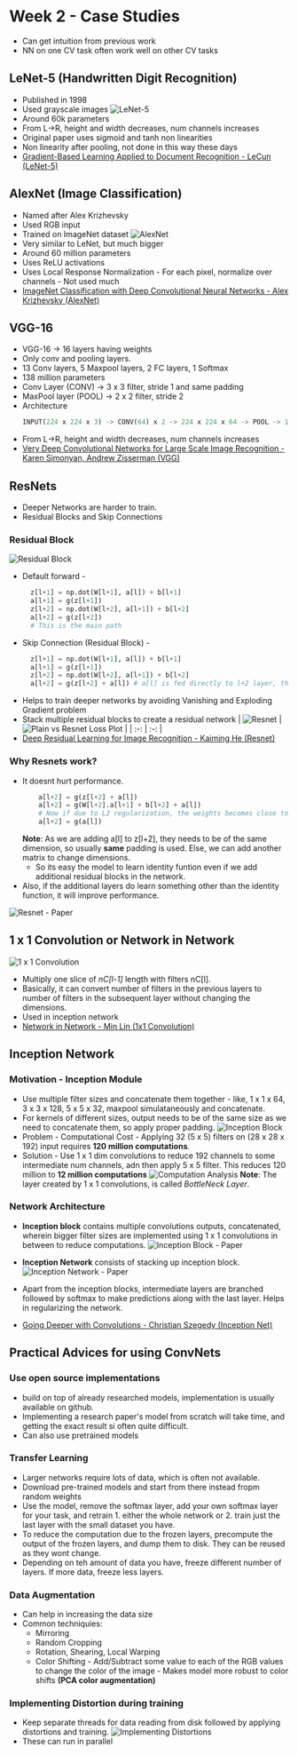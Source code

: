 # Week 2 - Case Studies
* Can get intuition from previous work
* NN on one CV task often work well on other CV tasks

## LeNet-5 (Handwritten Digit Recognition)
* Published in 1998
* Used grayscale images
  ![LeNet-5](imgs/lenet5.png)
* Around 60k parameters
* From L->R, height and width decreases, num channels increases
* Original paper uses sigmoid and tanh non linearities
* Non linearity after pooling, not done in this way these days
* [Gradient-Based Learning Applied to Document Recognition - LeCun (LeNet-5)](http://yann.lecun.com/exdb/publis/pdf/lecun-01a.pdf)

## AlexNet (Image Classification)
* Named after Alex Krizhevsky
* Used RGB input
* Trained on ImageNet dataset
  ![AlexNet](imgs/alexnet.png)
* Very similar to LeNet, but much bigger
* Around 60 million parameters
* Uses ReLU activations
* Uses Local Response Normalization - For each pixel, normalize over channels - Not used much 
* [ImageNet Classification with Deep Convolutional Neural Networks - Alex Krizhevsky (AlexNet)](https://papers.nips.cc/paper/4824-imagenet-classification-with-deep-convolutional-neural-networks.pdf)

## VGG-16
* VGG-16 -> 16 layers having weights
* Only conv and pooling layers.
* 13 Conv layers, 5 Maxpool layers, 2 FC layers, 1 Softmax
* 138 million parameters
* Conv Layer (CONV) -> 3 x 3 filter, stride 1 and  same padding
* MaxPool layer (POOL) -> 2 x 2 filter, stride 2
* Architecture
  ```python
  INPUT(224 x 224 x 3) -> CONV(64) x 2 -> 224 x 224 x 64 -> POOL -> 112 x 112 x 64 -> CONV(128) x 2 -> 112 x 112 x 128 -> POOL -> 56 x 56 x 128 -> CONV(256) x 3 -> 56 x 56 x 256 -> POOL -> 28 x 28 x 256 -> CONV(512) x 3 -> 28 x 28 x 512 -> POOL -> 14 x 14 x 512 -> CONV(512) x 3 -> 14 x 14 x 512 -> POOL -> 7 x 7 x 512 -> FLATTEN -> 25088 -> FC(4096) -> FC(4096) -> SOFTMAX(1000)
  ```
* From L->R, height and width decreases, num channels increases
* [Very Deep Convolutional Networks for Large Scale Image Recognition - Karen Simonyan, Andrew Zisserman (VGG)](https://arxiv.org/pdf/1409.1556.pdf)

## ResNets
* Deeper Networks are harder to train.
* Residual Blocks and Skip Connections
  
### Residual Block
![Residual Block](imgs/residual-block.png)
* Default forward -
  ```python
    z[l+1] = np.dot(W[l+1], a[l]) + b[l+1]
    a[l+1] = g(z[l+1])
    z[l+2] = np.dot(W[l+2], a[l+1]) + b[l+2]
    a[l+2] = g(z[l+2])
    # This is the main path
  ```
* Skip Connection (Residual Block) - 
  ```python 
    z[l+1] = np.dot(W[l+1], a[l]) + b[l+1]
    a[l+1] = g(z[l+1])
    z[l+2] = np.dot(W[l+2], a[l+1]) + b[l+2]
    a[l+2] = g(z[l+2] + a[l]) # a[l] is fed directly to l+2 layer, this is called the shortcut path or skip connection
  ```
* Helps to train deeper networks by avoiding Vanishing and Exploding Gradient problem 
* Stack multiple residual blocks to create a residual network
  | ![Resnet](imgs/resnet.png) | ![Plain vs Resnet Loss Plot](imgs/plain-vs-resnet.png) |
  | :-: | :-: |
* [Deep Residual Learning for Image Recognition - Kaiming He (Resnet)](https://arxiv.org/pdf/1512.03385.pdf)

### Why Resnets work?
* It doesnt hurt performance.
  ```python
      a[l+2] = g(z[l+2] + a[l])
      a[l+2] = g(W[l+2].a[l+1] + b[l+2] + a[l])
      # Now if due to L2 regularization, the weights becomes close to 0 or 0
      a[l+2] = g(a[l])
  ```
  **Note**: As we are adding a[l] to z[l+2], they needs to be of the same dimension, so usually **same** padding is used. Else, we can add another matrix to change dimensions.
  * So its easy the model to learn identity funtion even if we add additional residual blocks in the network. 
* Also, if the additional layers do learn something other than the identity function, it will improve performance.

![Resnet - Paper](imgs/resnet-paper.png)

## 1 x 1 Convolution or Network in Network
![1 x 1 Convolution](imgs/nin.png)
* Multiply one slice of *nC[l-1]* length with filters nC[l].
* Basically, it can convert number of filters in the previous layers to number of filters in the subsequent layer without changing the dimensions.
* Used in inception  network
* [Network in Network - Min Lin (1x1 Convolution)](https://arxiv.org/pdf/1312.4400.pdf)

## Inception Network
### Motivation - Inception Module
* Use multiple filter sizes and concatenate them together - like, 1 x 1 x 64, 3 x 3 x 128, 5 x 5 x 32, maxpool  simulataneously and concatenate.
* For kernels of different sizes, output needs to be of the same size as we need to concatenate them, so apply proper padding.
  ![Inception Block](imgs/inception-block.png)
* Problem - Computational Cost - Applying 32 (5 x 5) filters on (28 x 28 x 192) input requires **120 million computations**.
* Solution - Use 1 x 1 dim convolutions to reduce 192 channels to some intermediate num channels, adn then apply 5 x 5 filter. This reduces 120 million to **12 million computations** 
  ![Computation Analysis](imgs/computation-reduction-1by1.png)
  **Note**: The layer created by 1 x 1 convolutions, is called *BottleNeck Layer*.

### Network Architecture
* **Inception block** contains multiple convolutions outputs, concatenated, wherein bigger filter sizes are implemented using 1 x 1 convolutions in between to reduce computations.
  ![Inception Block - Paper](imgs/inception-block-paper.png)
* **Inception Network** consists of stacking up inception block.
![Inception Network - Paper](imgs/inception-network.png)
* Apart from the inception blocks, intermediate layers are branched followed by softmax to make predictions along with the last layer. Helps in regularizing the network.

* [Going Deeper with Convolutions - Christian Szegedy (Inception Net)](https://arxiv.org/pdf/1409.4842.pdf)

## Practical Advices for using ConvNets

### **Use open source implementations**
* build on top of already researched models, implementation is usually available on github.
* Implementing a research paper's model from scratch will take time, and getting the exact result si often quite difficult.
* Can also use pretrained models

### **Transfer Learning**
* Larger networks require lots of data, which is often not available.
*  Download pre-trained models and start from there instead fropm random weights
*  Use the model, remove the softmax layer, add your own softmax layer for your task, and retrain 1. either the whole network or 2. train just the last layer with the small dataset you have.
*  To reduce the computation due to the frozen layers, precompute the output of the frozen layers, and dump them to disk. They can be reused as they wont change.
* Depending on teh amount of data you have, freeze different number of layers. If more data, freeze less layers.

### **Data Augmentation**
* Can help in increasing the data size
* Common techniquies:
  * Mirroring
  * Random Cropping
  * Rotation, Shearing, Local Warping
  * Color Shifting - Add/Subtract some value to each of the RGB values to change the color of the image - Makes model more robust to color shifts **(PCA color augmentation)**
  
### **Implementing Distortion during training**
* Keep separate threads for data reading from disk followed by applying distortions and training.
  ![Implementing Distortions](imgs/implementing-distortion.png)
* These can run in parallel
